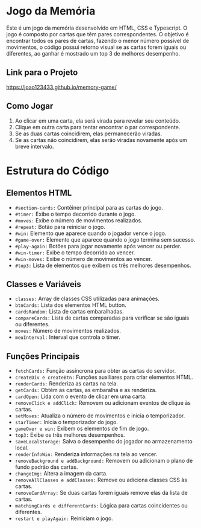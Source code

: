 # Jogo da Memória
Este é um jogo da memória desenvolvido em HTML, CSS e Typescript. O jogo é composto por cartas que têm pares correspondentes. O objetivo é encontrar todos os pares de cartas, fazendo o menor número possível de movimentos, o código possui retorno visual se as cartas forem iguais ou diferentes, ao ganhar é mostrado um top 3 de melhores desempenho.

## Link para o Projeto
https://joao123433.github.io/memory-game/

## Como Jogar
1. Ao clicar em uma carta, ela será virada para revelar seu conteúdo.
2. Clique em outra carta para tentar encontrar o par correspondente.
3. Se as duas cartas coincidirem, elas permanecerão viradas.
4. Se as cartas não coincidirem, elas serão viradas novamente após um breve intervalo.

# Estrutura do Código
## Elementos HTML
- `#section-cards:` Contêiner principal para as cartas do jogo.
- `#timer:` Exibe o tempo decorrido durante o jogo.
- `#moves:` Exibe o número de movimentos realizados.
- `#repeat:` Botão para reiniciar o jogo.
- `#win:` Elemento que aparece quando o jogador vence o jogo.
- `#game-over:` Elemento que aparece quando o jogo termina sem sucesso.
- `#play-again:` Botões para jogar novamente após vencer ou perder.
- `#win-timer:` Exibe o tempo decorrido ao vencer.
- `#win-moves:` Exibe o número de movimentos ao vencer.
- `#top3:` Lista de elementos que exibem os três melhores desempenhos.

## Classes e Variáveis
- `classes:` Array de classes CSS utilizadas para animações.
- `btnCards:` Lista dos elementos HTML button.
- `cardsRandom:` Lista de cartas embaralhadas.
- `compareCards:` Lista de cartas comparadas para verificar se são iguais ou diferentes.
- `moves:` Número de movimentos realizados.
- `meuInterval:` Interval que controla o timer.

## Funções Principais
- `fetchCards:` Função assíncrona para obter as cartas do servidor.
- `createDiv e createBtn:` Funções auxiliares para criar elementos HTML.
- `renderCards:` Renderiza as cartas na tela.
- `getCards:` Obtém as cartas, as embaralha e as renderiza.
- `cardOpen:` Lida com o evento de clicar em uma carta.
- `removeClick e addClick:` Removem ou adicionam eventos de clique às cartas.
- `setMoves:` Atualiza o número de movimentos e inicia o temporizador.
- `starTimer:` Inicia o temporizador do jogo.
- `gameOver e win:` Exibem os elementos de fim de jogo.
- `top3:` Exibe os três melhores desempenhos.
- `saveLocalStorage:` Salva o desempenho do jogador no armazenamento local.
- `renderInfoWin:` Renderiza informações na tela ao vencer.
- `removeBackground e addBackground:` Removem ou adicionam o plano de fundo padrão das cartas.
- `changeImg:` Altera a imagem da carta.
- `removeAllClasses e addClasses:` Remove ou adiciona classes CSS às cartas.
- `removeCardArray:` Se duas cartas forem iguais remove elas da lista de cartas.
- `matchingCards e differentCards:` Lógica para cartas coincidentes ou diferentes.
- `restart e playAgain:` Reiniciam o jogo.